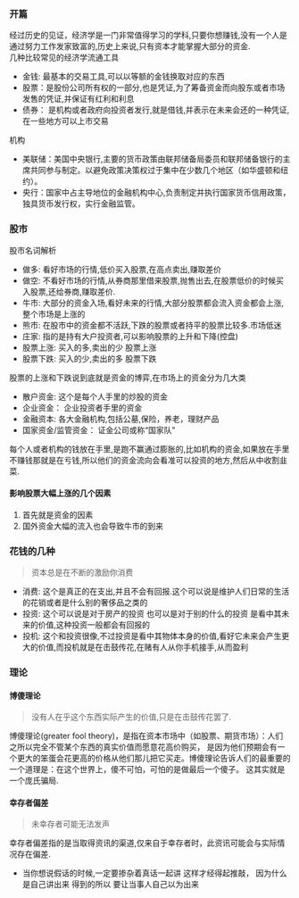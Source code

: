 
### 开篇
   经过历史的见证，经济学是一门非常值得学习的学科,只要你想赚钱,没有一个人是通过努力工作发家致富的,历史上来说,只有资本才能掌握大部分的资金.  
   几种比较常见的经济学流通工具
   * 金钱: 最基本的交易工具,可以以等额的金钱换取对应的东西
   * 股票：是股份公司所有权的一部分,也是凭证,为了筹备资金而向股东或者市场发售的凭证,并保证有红利和利息
   * 债券： 是机构或者政府向投资者发行,就是借钱,并表示在未来会还的一种凭证, 在一些地方可以上市交易
    
   机构
   * 美联储：美国中央银行,主要的货币政策由联邦储备局委员和联邦储备银行的主席共同参与制定。以避免政策决策权过于集中在少数几个地区（如华盛顿和纽约）。
   * 央行：国家中占主导地位的金融机构中心,负责制定并执行国家货币信用政策，独具货币发行权，实行金融监管。
   
   
### 股市
   股市名词解析
   * 做多: 看好市场的行情,低价买入股票,在高点卖出,赚取差价
   * 做空: 不看好市场的行情,从券商那里借来股票,抛售出去,在股票低价的时候买入股票,还给券商,赚取差价.
   * 牛市: 大部分的资金入场,看好未来的行情,大部分股票都会流入资金都会上涨,整个市场是上涨的
   * 熊市: 在股市中的资金都不活跃,下跌的股票或者持平的股票比较多.市场低迷
   * 庄家: 指的是持有大户投资者,可以影响股票的上升和下降(控盘)
   * 股票上涨: 买入的多,卖出的少 股票上涨
   * 股票下跌: 买入的少,卖出的多  股票下跌


   股票的上涨和下跌说到底就是资金的博弈,在市场上的资金分为几大类  
   * 散户资金: 这个是每个人手里的炒股的资金
   * 企业资金： 企业投资者手里的资金
   * 金融资本: 各大金融机构,包括公墓,保险，养老，理财产品
   * 国家资金/监管资金： 证金公司或称“国家队”
   
   每个人或者机构的钱放在手里,是跑不赢通过膨胀的,比如机构的资金,如果放在手里不赚钱那就是在亏钱,所以他们的资金流向会看准可以投资的地方,然后从中收割韭菜.

   #### 影响股票大幅上涨的几个因素
   1. 首先就是资金的因素
   2. 国外资金大幅的流入也会导致牛市的到来


### 花钱的几种
   > 资本总是在不断的激励你消费

   * 消费: 这个是真正的在支出,并且不会有回报.这个可以说是维护人们日常的生活的花销或者是什么别的奢侈品之类的
   * 投资: 这个可以说是对于房产的投资 也可以是对于别的什么的投资 是看中其未来的价值,这种投资一般都会有回报的
   * 投机: 这个和投资很像,不过投资是看中其物体本身的价值,看好它未来会产生更大的价值,而投机就是在击鼓传花,在赌有人从你手机接手,从而盈利

### 理论
   #### 博傻理论
   > 没有人在乎这个东西实际产生的价值,只是在击鼓传花罢了.

   博傻理论(greater fool theory)，是指在资本市场中（如股票、期货市场）：人们之所以完全不管某个东西的真实价值而愿意花高价购买，
   是因为他们预期会有一个更大的笨蛋会花更高的价格从他们那儿把它买走。博傻理论告诉人们的最重要的一个道理是：在这个世界上，傻不可怕，可怕的是做最后一个傻子。
   这其实就是一个庞氏骗局.
   
   #### 幸存者偏差
   > 未幸存者可能无法发声
    
   幸存者偏差指的是当取得资讯的渠道,仅来自于幸存者时，此资讯可能会与实际情况存在偏差.
   
   
* 当你想说假话的时候,一定要掺杂着真话一起讲 这样才经得起推敲， 因为什么是自己讲出来 得到的所以 要让当事人自己以为出来
   
   
   
   
   
   
   
   
   
   
   
   
   
   
   
   
   
   
   
   